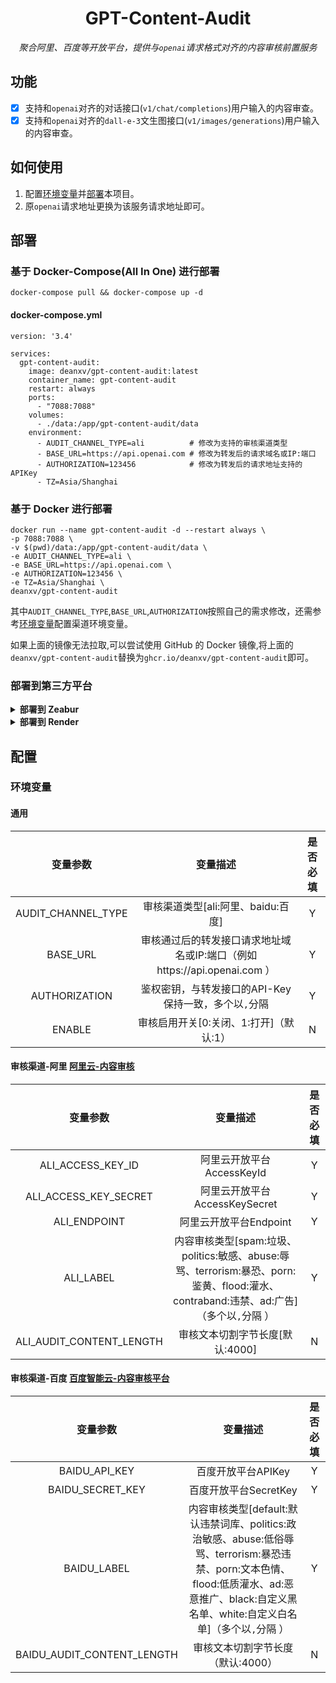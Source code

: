 <div align="center">

# GPT-Content-Audit

_聚合阿里、百度等开放平台，提供与`openai`请求格式对齐的内容审核前置服务_

</div>

## 功能

- [x] 支持和`openai`对齐的对话接口(`v1/chat/completions`)用户输入的内容审查。
- [x] 支持和`openai`对齐的`dall-e-3`文生图接口(`v1/images/generations`)用户输入的内容审查。

## 如何使用

1. 配置[环境变量](#环境变量)并[部署](#部署)本项目。
2. 原`openai`请求地址更换为该服务请求地址即可。

## 部署

### 基于 Docker-Compose(All In One) 进行部署

```shell
docker-compose pull && docker-compose up -d
```

#### docker-compose.yml

```docker
version: '3.4'

services:
  gpt-content-audit:
    image: deanxv/gpt-content-audit:latest
    container_name: gpt-content-audit
    restart: always
    ports:
      - "7088:7088"
    volumes:
      - ./data:/app/gpt-content-audit/data
    environment:
      - AUDIT_CHANNEL_TYPE=ali          # 修改为支持的审核渠道类型
      - BASE_URL=https://api.openai.com # 修改为转发后的请求域名或IP:端口
      - AUTHORIZATION=123456            # 修改为转发后的请求地址支持的APIKey
      - TZ=Asia/Shanghai
```

### 基于 Docker 进行部署

```docker
docker run --name gpt-content-audit -d --restart always \
-p 7088:7088 \
-v $(pwd)/data:/app/gpt-content-audit/data \
-e AUDIT_CHANNEL_TYPE=ali \
-e BASE_URL=https://api.openai.com \
-e AUTHORIZATION=123456 \
-e TZ=Asia/Shanghai \
deanxv/gpt-content-audit
```

其中`AUDIT_CHANNEL_TYPE`,`BASE_URL`,`AUTHORIZATION`按照自己的需求修改，还需参考[环境变量](#环境变量)配置渠道环境变量。

如果上面的镜像无法拉取,可以尝试使用 GitHub 的 Docker 镜像,将上面的`deanxv/gpt-content-audit`替换为`ghcr.io/deanxv/gpt-content-audit`即可。

### 部署到第三方平台

<details>
<summary><strong>部署到 Zeabur</strong></summary>
<div>

> Zeabur 的服务器在国外,自动解决了网络的问题,有一定的免费使用额度。

或手动部署:

1. 首先 **fork** 一份代码。
2. 进入 [Zeabur](https://zeabur.com?referralCode=deanxv),使用github登录,进入控制台。
3. 在 Service -> Add Service,选择 Git（第一次使用需要先授权）,选择你 fork 的仓库。
4. Deploy 会自动开始,先取消。
5. 添加环境变量

   `AUDIT_CHANNEL_TYPE:ali`  修改为支持的审核渠道类型

   `BASE_URL:https://api.openai.com`  修改为转发后的请求域名或IP:端口

   `AUTHORIZATION:123456`  修改为转发后的请求地址支持的APIKey

还需参考[环境变量](#环境变量)配置渠道环境变量

保存。

6. 选择 Redeploy。

</div>


</details>

<details>
<summary><strong>部署到 Render</strong></summary>
<div>

> Render 提供免费额度,绑卡后可以进一步提升额度

Render 可以直接部署 docker 镜像,不需要 fork 仓库：[Render](https://dashboard.render.com)

</div>
</details>


## 配置

### 环境变量

#### 通用

|        变量参数        |                       变量描述                       | 是否必填 | 
|:------------------:|:------------------------------------------------:|:----:|
| AUDIT_CHANNEL_TYPE |             审核渠道类型[ali:阿里、baidu:百度]              |  Y   |  
|      BASE_URL      | 审核通过后的转发接口请求地址域名或IP:端口（例如https://api.openai.com ） |  Y   |
|   AUTHORIZATION    |         鉴权密钥，与转发接口的API-Key保持一致，多个以`,`分隔          |  Y   |
|       ENABLE       |             审核启用开关[0:关闭、1:打开]（默认:1）              |  N   |

#### 审核渠道-阿里 [阿里云-内容审核](https://vision.console.aliyun.com/cn-shanghai/detail/imageaudit)

|           变量参数           |                                                变量描述                                                | 是否必填 | 
|:------------------------:|:--------------------------------------------------------------------------------------------------:|:----:|
|    ALI_ACCESS_KEY_ID     |                                         阿里云开放平台AccessKeyId                                         |  Y   |  
|  ALI_ACCESS_KEY_SECRET   |                                       阿里云开放平台AccessKeySecret                                       |  Y   |
|       ALI_ENDPOINT       |                                          阿里云开放平台Endpoint                                           |  Y   |
|        ALI_LABEL         | 内容审核类型[spam:垃圾、politics:敏感、abuse:辱骂、terrorism:暴恐、porn:鉴黄、flood:灌水、contraband:违禁、ad:广告] （多个以`,`分隔 ） |  Y   |
| ALI_AUDIT_CONTENT_LENGTH |                                        审核文本切割字节长度[默认:4000]                                         |  N   |

#### 审核渠道-百度 [百度智能云-内容审核平台](https://ai.baidu.com/censoring#/strategylist)

|            变量参数            |                                                               变量描述                                                               | 是否必填 | 
|:--------------------------:|:--------------------------------------------------------------------------------------------------------------------------------:|:----:|
|       BAIDU_API_KEY        |                                                           百度开放平台APIKey                                                           |  Y   |  
|      BAIDU_SECRET_KEY      |                                                         百度开放平台SecretKey                                                          |  Y   |
|        BAIDU_LABEL         | 内容审核类型[default:默认违禁词库、politics:政治敏感、abuse:低俗辱骂、terrorism:暴恐违禁、porn:文本色情、flood:低质灌水、ad:恶意推广、black:自定义黑名单、white:自定义白名单]（多个以`,`分隔 ） |  Y   |
| BAIDU_AUDIT_CONTENT_LENGTH |                                                       审核文本切割字节长度（默认:4000）                                                        |  N   |





